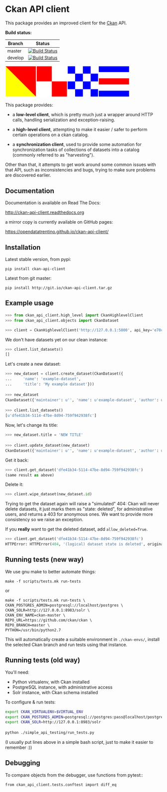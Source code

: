 # Ckan API client

This package provides an improved client for the [Ckan](http://ckan.org) API.

**Build status:**

| Branch | Status |
| ------ | ------ |
| master | [![Build Status](https://travis-ci.org/opendatatrentino/ckan-api-client.svg?branch=master)](https://travis-ci.org/opendatatrentino/ckan-api-client) |
| develop | [![Build Status](https://travis-ci.org/opendatatrentino/ckan-api-client.svg?branch=develop)](https://travis-ci.org/opendatatrentino/ckan-api-client) |

![Ckan API client logo](misc/ckan-api-client-logo.png)

This package provides:

- a **low-level client**, which is pretty much just a wrapper around
  HTTP calls, handling serialization and exception-raising.

- a **high-level client**, attempting to make it easier / safer to perform
  certain operations on a ckan catalog.

- a **synchronization client**, used to provide some automation
  for synchronization tasks of collections of datasets into a catalog
  (commonly referred to as "harvesting").


Other than that, it attempts to get work around some common issues
with that API, such as inconsistencies and bugs, trying to make
sure problems are discovered earlier.


## Documentation

Documentation is available on Read The Docs:

http://ckan-api-client.readthedocs.org

a mirror copy is currently available on GitHub pages:

https://opendatatrentino.github.io/ckan-api-client/


## Installation

Latest stable version, from pypi:

```
pip install ckan-api-client
```

Latest from git master:

```
pip install http://git.io/ckan-api-client.tar.gz
```


## Example usage

```python
>>> from ckan_api_client.high_level import CkanHighlevelClient
>>> from ckan_api_client.objects import CkanDataset
```

```python
>>> client = CkanHighlevelClient('http://127.0.0.1:5000', api_key='e70c15cc-2f07-4845-8c6e-3607df88e905')
```

We don't have datasets yet on our clean instance:

```python
>>> client.list_datasets()
[]
```

Let's create a new dataset:

```python
>>> new_dataset = client.create_dataset(CkanDataset({
...     'name': 'example-dataset',
...     'title': 'My example dataset'}))

>>> new_dataset
CkanDataset({'maintainer': u'', 'name': u'example-dataset', 'author': u'', 'author_email': u'', 'title': 'My example dataset', 'notes': u'', 'owner_org': None, 'private': False, 'maintainer_email': u'', 'url': u'', 'state': u'active', 'extras': {}, 'groups': [], 'license_id': u'', 'type': u'dataset', 'id': u'dfe41b34-5114-47be-8d94-759f942938fc', 'resources': []})

>>> client.list_datasets()
[u'dfe41b34-5114-47be-8d94-759f942938fc']
```

Now, let's change its title:

```python
>>> new_dataset.title = 'NEW TITLE'

>>> client.update_dataset(new_dataset)
CkanDataset({'maintainer': u'', 'name': u'example-dataset', 'author': u'', 'author_email': u'', 'title': 'NEW TITLE', 'notes': u'', 'owner_org': None, 'private': False, 'maintainer_email': u'', 'url': u'', 'state': u'active', 'extras': {}, 'groups': [], 'license_id': u'', 'type': u'dataset', 'id': u'dfe41b34-5114-47be-8d94-759f942938fc', 'resources': []})
```

Get it back:

```python
>>> client.get_dataset('dfe41b34-5114-47be-8d94-759f942938fc')
(same result as above)
```

Delete it:

```python
>>> client.wipe_dataset(new_dataset.id)
```

Trying to get the dataset again will raise a "simulated" 404: Ckan
will never delete datasets, it just marks them as "state: deleted",
for administrative users, and returns a 403 for anonymous ones. We
want to provide more consistency so we raise an exception.

If you **really** want to get the deleted dataset, add
``allow_deleted=True``.

```python
>>> client.get_dataset('dfe41b34-5114-47be-8d94-759f942938fc')
HTTPError: HTTPError(404, '(logical) dataset state is deleted', original=None)
```


## Running tests (new way)

We use gnu make to better automate things:

```
make -f scripts/tests.mk run-tests
```

or

```
make -f scripts/tests.mk run-tests \
CKAN_POSTGRES_ADMIN=postgresql://localhost/postgres \
CKAN_SOLR=http://127.0.0.1:8983/solr \
CKAN_ENV_NAME=ckan-master \
REPO_URL=https://github.com/ckan/ckan \
REPO_BRANCH=master \
PYTHON=/usr/bin/python2.7
```

This will automatically create a suitable environment in ``./ckan-envs/``,
install the selected Ckan branch and run tests using that instance.


## Running tests (old way)

You'll need:

- Python virtualenv, with Ckan installed
- PostgreSQL instance, with administrative access
- Solr instance, with Ckan schema installed


To configure & run tests:

```bash
export CKAN_VIRTUALENV=$VIRTUAL_ENV
export CKAN_POSTGRES_ADMIN=postgresql://postgres:pass@localhost/postgres
export CKAN_SOLR=http://127.0.0.1:8983/solr

python ./simple_api_testing/run_tests.py
```

(I usually put lines above in a simple bash script, just to make it
easier to remember :))


## Debugging

To compare objects from the debugger, use functions from pytest::

    from ckan_api_client.tests.conftest import diff_eq
